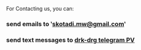 For Contacting us, you can:
### send emails to ‵skotadi.mw@gmail.com‵
### send text messages to [drk-drg telegram PV](https://t.me/arad_mw)
